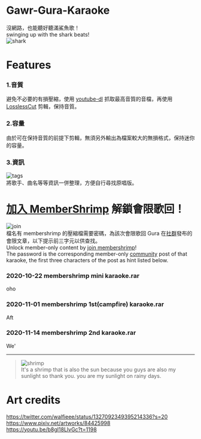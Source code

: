 # Gawr-Gura-Karaoke
沒網路，也能聽好聽滿鯊魚歌！\
swinging up with the shark beats!\
![shark](https://i.imgur.com/uOpMXdz.png)

# Features
### 1.音質
避免不必要的有損壓縮，使用 [youtube-dl](https://youtube-dl.org/) 抓取最高音質的音檔，再使用 [LosslessCut](https://github.com/mifi/lossless-cut) 剪輯，保持音質。

### 2.容量
由於可在保持音質的前提下剪輯，無須另外輸出為檔案較大的無損格式，保持迷你的容量。

### 3.資訊
![tags](https://i.imgur.com/AXJSICW.jpg)\
將歌手、曲名等等資訊一併整理，方便自行尋找原唱版。

# [加入 MemberShrimp](https://www.youtube.com/channel/UCoSrY_IQQVpmIRZ9Xf-y93g/join) 解鎖會限歌回！
![join](https://i.imgur.com/H2zz5L0.png)\
檔名有 membershrimp 的壓縮檔需要密碼，為該次會限歌回 Gura 在[社群](https://www.youtube.com/channel/UCoSrY_IQQVpmIRZ9Xf-y93g/community)發布的會限文章，以下提示前三字元以供查找。\
Unlock member-only content by [join membershrimp](https://www.youtube.com/channel/UCoSrY_IQQVpmIRZ9Xf-y93g/join)!\
The password is the corresponding member-only [community](https://www.youtube.com/channel/UCoSrY_IQQVpmIRZ9Xf-y93g/community) post of that karaoke, the first three characters of the post as hint listed below.

### 2020-10-22 membershrimp mini karaoke.rar
oho
### 2020-11-01 membershrimp 1st(campfire) karaoke.rar
Aft
### 2020-11-14 membershrimp 2nd karaoke.rar
We'

---
> ![shrimp](https://i.imgur.com/LRMF9v5.jpg)\
> It's a shrimp that is also the sun because you guys are also my sunlight so thank you. you are my sunlight on rainy days.

# Art credits
https://twitter.com/walfieee/status/1327092349395214336?s=20 \
https://www.pixiv.net/artworks/84425998 \
https://youtu.be/b8gI18LlvGc?t=1198
